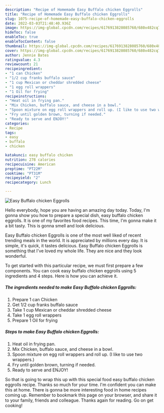```yaml
---
description: "Recipe of Homemade Easy Buffalo chicken Eggrolls"
title: "Recipe of Homemade Easy Buffalo chicken Eggrolls"
slug: 1075-recipe-of-homemade-easy-buffalo-chicken-eggrolls
date: 2022-03-03T21:48:40.936Z
image: https://img-global.cpcdn.com/recipes/6176913828085760/680x482cq70/easy-buffalo-chicken-eggrolls-recipe-main-photo.jpg
hideToc: false
enableToc: true
enableTocContent: false
thumbnail: https://img-global.cpcdn.com/recipes/6176913828085760/680x482cq70/easy-buffalo-chicken-eggrolls-recipe-main-photo.jpg
cover: https://img-global.cpcdn.com/recipes/6176913828085760/680x482cq70/easy-buffalo-chicken-eggrolls-recipe-main-photo.jpg
author: Jennie Bates
ratingvalue: 4.3
reviewcount: 21
recipeingredient:
- "1 can Chicken"
- "1/2 cup franks buffalo sauce"
- "1 cup Mexican or cheddar shredded cheese"
- "1 egg roll wrappers"
- "1 Oil for frying"
recipeinstructions:
- "Heat oil in frying pan."
- "Mix Chicken, buffalo sauce, and cheese in a bowl."
- "Spoon mixture on egg roll wrappers and roll up. (I like to use two wrappers.)"
- "Fry until golden brown, turning if needed."
- "Ready to serve and ENJOY!"
categories:
- Recipe
tags:
- easy
- buffalo
- chicken

katakunci: easy buffalo chicken 
nutrition: 278 calories
recipecuisine: American
preptime: "PT22M"
cooktime: "PT31M"
recipeyield: "2"
recipecategory: Lunch

---
```



![Easy Buffalo chicken Eggrolls](https://img-global.cpcdn.com/recipes/6176913828085760/680x482cq70/easy-buffalo-chicken-eggrolls-recipe-main-photo.jpg)

Hello everybody, hope you are having an amazing day today. Today, I'm gonna show you how to prepare a special dish, easy buffalo chicken eggrolls. It is one of my favorites food recipes. This time, I'm gonna make it a bit tasty. This is gonna smell and look delicious.



Easy Buffalo chicken Eggrolls is one of the most well liked of recent trending meals in the world. It is appreciated by millions every day. It is simple, it's quick, it tastes delicious. Easy Buffalo chicken Eggrolls is something that I've loved my whole life. They are nice and they look wonderful.


To get started with this particular recipe, we must first prepare a few components. You can cook easy buffalo chicken eggrolls using 5 ingredients and 4 steps. Here is how you can achieve it.

<!--inarticleads1-->

##### The ingredients needed to make Easy Buffalo chicken Eggrolls:

1. Prepare 1 can Chicken
1. Get 1/2 cup franks buffalo sauce
1. Take 1 cup Mexican or cheddar shredded cheese
1. Take 1 egg roll wrappers
1. Prepare 1 Oil for frying




<!--inarticleads2-->

##### Steps to make Easy Buffalo chicken Eggrolls:

1. Heat oil in frying pan.
1. Mix Chicken, buffalo sauce, and cheese in a bowl.
1. Spoon mixture on egg roll wrappers and roll up. (I like to use two wrappers.)
1. Fry until golden brown, turning if needed.
1. Ready to serve and ENJOY!



So that is going to wrap this up with this special food easy buffalo chicken eggrolls recipe. Thanks so much for your time. I'm confident you can make this at home. There is gonna be more interesting food in home recipes coming up. Remember to bookmark this page on your browser, and share it to your family, friends and colleague. Thanks again for reading. Go on get cooking!
